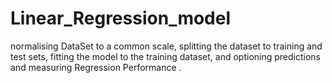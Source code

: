 # Linear_Regression_model
normalising DataSet to a common scale, splitting the dataset to training and test sets, fitting the model to the training dataset, and optioning predictions and measuring Regression Performance  .
